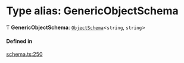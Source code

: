 # Type alias: GenericObjectSchema

Ƭ **GenericObjectSchema**: [`ObjectSchema`](../interfaces/ObjectSchema.md)<`string`, `string`\>

#### Defined in

[schema.ts:250](https://github.com/coda/packs-sdk/blob/main/schema.ts#L250)
